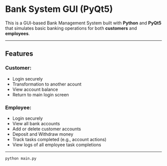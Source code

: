 #  Bank System GUI (PyQt5)

This is a GUI-based Bank Management System built with **Python** and **PyQt5** that simulates basic banking operations for both **customers** and **employees**.

---

##  Features

###  Customer:
- Login securely
- Transformation to another acount
- View account balance
- Return to main login screen

###  Employee:
- Login securely
- View all bank accounts
- Add or delete customer accounts
- Deposit and Withdraw money 
- Track tasks completed (e.g., account actions)
- View logs of all employee task completions

---

```bash
python main.py
```

